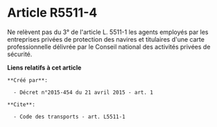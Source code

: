 # Article R5511-4

Ne relèvent pas du 3° de l'article L. 5511-1 les agents employés par les entreprises privées de protection des navires et
titulaires d'une carte professionnelle délivrée par le Conseil national des activités privées de sécurité.

**Liens relatifs à cet article**

	**Créé par**:

	  - Décret n°2015-454 du 21 avril 2015 - art. 1

	**Cite**:

	  - Code des transports - art. L5511-1
